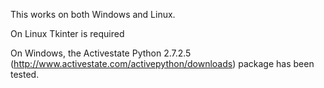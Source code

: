 This works on both Windows and Linux.

On Linux Tkinter is required

On Windows, the Activestate Python 2.7.2.5 (http://www.activestate.com/activepython/downloads) package has been tested.
